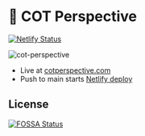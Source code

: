 # 📅 COT Perspective

[![Netlify Status](https://api.netlify.com/api/v1/badges/b4a03d51-90a1-4789-b88b-4c49dad945db/deploy-status)](https://app.netlify.com/sites/cotperspective/deploys)

![cot-perspective](https://github.com/hd-o/cot-perspective/assets/58871222/dfe7941f-e094-40f2-8ffc-dd27c6594c44)

- Live at [cotperspective.com](https://cotperspective.com/)
- Push to main starts [Netlify deploy][netlify_deploy]

 [package]: https://github.com/hd-o/cotperspective/blob/master/package.json
[netlify_deploy]: https://app.netlify.com/sites/cotperspective/deploys
[cot]: https://www.cftc.gov/MarketReports/CommitmentsofTraders/index.htm
[mit]: ./LICENSE

## License

[![FOSSA Status](https://app.fossa.com/api/projects/git%2Bgithub.com%2Fhd-o%2Fcotperspective.svg?type=large)](https://app.fossa.com/projects/git%2Bgithub.com%2Fhd-o%2Fcotperspective?ref=badge_large)
